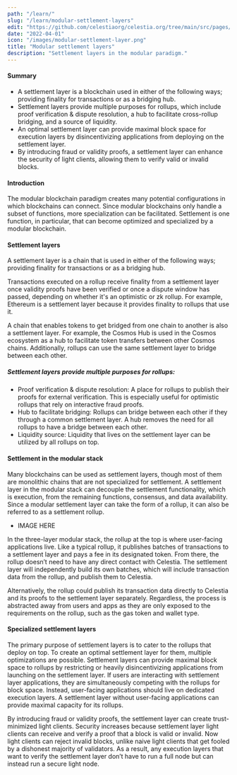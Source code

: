 ```yaml
---
path: "/learn/"
slug: "/learn/modular-settlement-layers"
edit: "https://github.com/celestiaorg/celestia.org/tree/main/src/pages/markdown-pages/learn/modular-settlement-layers.md"
date: "2022-04-01"
icon: "/images/modular-settlement-layer.png"
title: "Modular settlement layers"
description: "Settlement layers in the modular paradigm."
---
```


<head>
  <meta name="twitter:card" content="summary_large_image">
  <meta name="twitter:site" content="@CelestiaOrg">
  <meta name="twitter:creator" content="@likebeckett">
  <meta name="twitter:title" content="Modular Settlement Layers">
  <meta name="twitter:description" content="By beginning with the first principles of modular blockchains, their purpose and goals will become easier to understand.">
  <meta name="twitter:image" content="https://raw.githubusercontent.com/celestiaorg/celestia.org/main/src/pages/markdown-pages/learn/images/learn-modular-twitter-card.png">
<head/>


#### Summary 
* A settlement layer is a blockchain used in either of the following ways; providing finality for transactions or as a bridging hub.
* Settlement layers provide multiple purposes for rollups, which include proof verification & dispute resolution, a hub to facilitate cross-rollup bridging, and a source of liquidity.
* An optimal settlement layer can provide maximal block space for execution layers by disincentivizing applications from deploying on the settlement layer.
* By introducing fraud or validity proofs, a settlement layer can enhance the security of light clients, allowing them to verify valid or invalid blocks.

#### Introduction
The modular blockchain paradigm creates many potential configurations in which blockchains can connect. Since modular blockchains only handle a subset of functions, more specialization can be facilitated. Settlement is one function, in particular, that can become optimized and specialized by a modular blockchain. 


#### Settlement layers
A settlement layer is a chain that is used in either of the following ways; providing finality for transactions or as a bridging hub.

Transactions executed on a rollup receive finality from a settlement layer once validity proofs have been verified or once a dispute window has passed, depending on whether it's an optimistic or zk rollup. For example, Ethereum is a settlement layer because it provides finality to rollups that use it.

A chain that enables tokens to get bridged from one chain to another is also a settlement layer. For example, the Cosmos Hub is used in the Cosmos ecosystem as a hub to facilitate token transfers between other Cosmos chains. Additionally, rollups can use the same settlement layer to bridge between each other.

##### Settlement layers provide multiple purposes for rollups:
* Proof verification & dispute resolution: A place for rollups to publish their proofs for external verification. This is especially useful for optimistic rollups that rely on interactive fraud proofs. 
* Hub to facilitate bridging: Rollups can bridge between each other if they through a common settlement layer. A hub removes the need for all rollups to have a bridge between each other.
* Liquidity source: Liquidity that lives on the settlement layer can be utilized by all rollups on top.

#### Settlement in the modular stack 
Many blockchains can be used as settlement layers, though most of them are monolithic chains that are not specialized for settlement. A settlement layer in the modular stack can decouple the settlement functionality, which is execution, from the remaining functions, consensus, and data availability. Since a modular settlement layer can take the form of a rollup, it can also be referred to as a settlement rollup.

- IMAGE HERE

In the three-layer modular stack, the rollup at the top is where user-facing applications live. Like a typical rollup, it publishes batches of transactions to a settlement layer and pays a fee in its designated token. From there, the rollup doesn’t need to have any direct contact with Celestia. The settlement layer will independently build its own batches, which will include transaction data from the rollup, and publish them to Celestia.

Alternatively, the rollup could publish its transaction data directly to Celestia and its proofs to the settlement layer separately. Regardless, the process is abstracted away from users and apps as they are only exposed to the requirements on the rollup, such as the gas token and wallet type.

#### Specialized settlement layers
The primary purpose of settlement layers is to cater to the rollups that deploy on top. To create an optimal settlement layer for them, multiple optimizations are possible.
Settlement layers can provide maximal block space to rollups by restricting or heavily disincentivizing applications from launching on the settlement layer. If users are interacting with settlement layer applications, they are simultaneously competing with the rollups for block space. Instead, user-facing applications should live on dedicated execution layers. A settlement layer without user-facing applications can provide maximal capacity for its rollups.

By introducing fraud or validity proofs, the settlement layer can create trust-minimized light clients. Security increases because settlement layer light clients can receive and verify a proof that a block is valid or invalid. Now light clients can reject invalid blocks, unlike naive light clients that get fooled by a dishonest majority of validators. As a result, any execution layers that want to verify the settlement layer don’t have to run a full node but can instead run a secure light node. 
